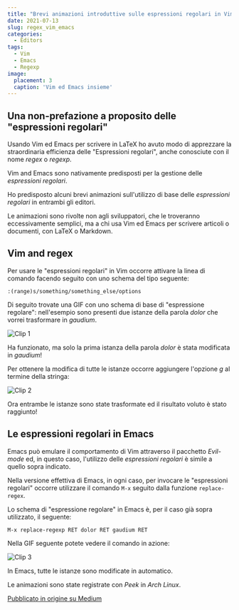 ```yaml
---
title: "Brevi animazioni introduttive sulle espressioni regolari in Vim ed Emacs"
date: 2021-07-13
slug: regex_vim_emacs
categories:
  - Editors
tags:
  - Vim
  - Emacs
  - Regexp
image:
  placement: 3
  caption: 'Vim ed Emacs insieme'
---
```


## Una non-prefazione a proposito delle "espressioni regolari"

Usando  Vim ed Emacs per scrivere in LaTeX ho avuto modo di apprezzare la straordinaria efficienza delle "Espressioni regolari", anche conosciute con il nome *regex* o *regexp*.

Vim and Emacs sono nativamente predisposti per la gestione delle *espressioni regolari*.

Ho predisposto alcuni brevi animazioni sull'utilizzo di base delle *espressioni regolari* in entrambi gli editori.

Le animazioni sono rivolte non agli sviluppatori, che le troveranno eccessivamente semplici, ma a chi usa Vim ed Emacs per scrivere articoli o documenti, con LaTeX o Markdown.

## Vim and regex

Per usare le "espressioni regolari" in Vim occorre attivare la linea di comando facendo seguito con uno schema del tipo seguente:

```vim
:(range)s/something/something_else/options
```

Di seguito trovate  una GIF con uno schema di base di "espressione regolare": nell'esempio sono presenti due istanze della parola *dolor* che vorrei trasformare in *gaudium*.

![Clip 1](/img/regex_vim_emacs_1.gif)

Ha funzionato, ma solo la prima istanza della parola *dolor* è stata modificata in *gaudium*!

Per ottenere la modifica di tutte le istanze occorre aggiungere l'opzione *g* al termine della stringa:

![Clip 2](/img/regex_vim_emacs_2.gif)

Ora entrambe le istanze sono state trasformate ed il risultato voluto è stato raggiunto!

## Le espressioni regolari in Emacs

Emacs può emulare il comportamento di Vim attraverso il pacchetto *Evil-mode* ed, in questo caso, l'utilizzo delle *espressioni regolari* è simile a quello sopra indicato.


Nella versione effettiva di Emacs, in ogni caso, per invocare le "espressioni regolari" occorre utilizzare il comando `M-x` seguito dalla funzione  `replace-regex`.

Lo schema di "espressione regolare" in Emacs è, per il caso già sopra utilizzato, il seguente: 

`M-x replace-regexp RET dolor RET gaudium RET`

Nella GIF seguente potete vedere il comando in azione:

![Clip 3](/img/regex_vim_emacs_3.gif)

In Emacs, tutte le istanze sono modificate in automatico.

Le animazioni sono state registrate con   *Peek* in  *Arch Linux*.

[Pubblicato in origine su Medium](https://medium.com/@francopasut/animated-gifs-about-basic-regex-in-vim-and-emacs-ecdac82499bf)
